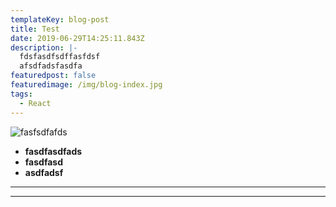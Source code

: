 ```yaml
---
templateKey: blog-post
title: Test
date: 2019-06-29T14:25:11.843Z
description: |-
  fdsfasdfsdffasfdsf
  afsdfadsfasdfa
featuredpost: false
featuredimage: /img/blog-index.jpg
tags:
  - React
---
```

![fasfsdfafds](/img/blog-index.jpg "Cup")

* **fasdfasdfads**
* **fasdfasd**
* **asdfadsf**

- - -

- - -

